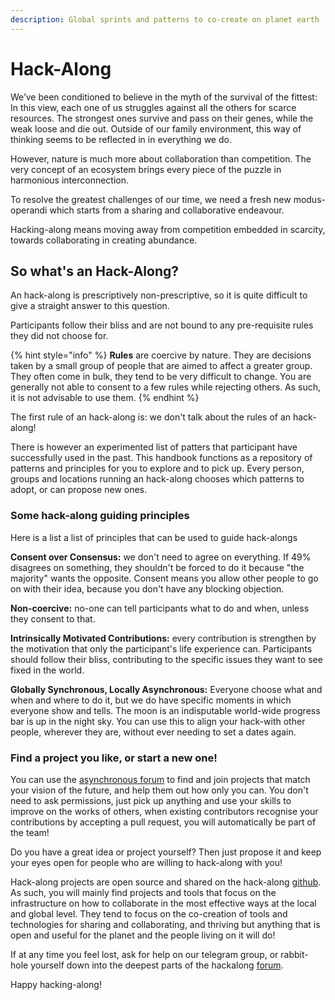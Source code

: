 ```yaml
---
description: Global sprints and patterns to co-create on planet earth
---
```


# Hack-Along

We’ve been conditioned to believe in the myth of the survival of the fittest: In this view, each one of us struggles against all the others for scarce resources. The strongest ones survive and pass on their  genes, while the weak loose and die out. Outside of our family environment, this way of thinking seems to be reflected in in everything we do.

However, nature is much more about collaboration than competition. The very concept of an ecosystem brings every piece of the puzzle in harmonious interconnection.

To resolve the greatest challenges of our time, we need a fresh new modus-operandi which starts from a sharing and collaborative endeavour.

Hacking-along means moving away from competition embedded in scarcity, towards collaborating in creating abundance.

## So what's an Hack-Along?

An hack-along is prescriptively non-prescriptive, so it is quite difficult to give a straight answer to this question. 

Participants follow their bliss and are not bound to any pre-requisite rules they did not choose for. 

{% hint style="info" %}
**Rules** are coercive by nature. They are decisions taken by a small group of people that are aimed to affect a greater group. They often come in bulk, they tend to be very difficult to change. You are generally not able to consent to a few rules while rejecting others. As such, it is not advisable to use them.
{% endhint %}

The first rule of an hack-along is: we don't talk about the rules of an hack-along!

There is however an experimented list of patters that participant have successfully used in the past. This handbook functions as a repository of patterns and principles for you to explore and to pick up. Every person, groups and locations running an hack-along chooses which patterns to adopt, or can propose new ones.

### Some hack-along guiding principles

Here is a list a list of  principles that can be used to guide hack-alongs

**Consent over Consensus:** we don't need to agree on everything. If 49% disagrees on something, they shouldn't be forced to do it because "the majority" wants the opposite. Consent means you allow other people to go on with their idea, because you don't have any blocking objection.  
  
**Non-coercive:** no-one can tell participants what to do and when, unless they consent to that.

**Intrinsically Motivated Contributions:**  every contribution is strengthen by the motivation that only the participant's life experience can. Participants should follow their bliss, contributing to the specific issues they want to see fixed in the world.

**Globally Synchronous, Locally Asynchronous:** Everyone choose what and when and where to do it, but we do have specific moments in which everyone show and tells. The moon is an indisputable world-wide progress bar is up in the night sky. You can use this to align your hack-with other people, wherever they are, without ever needing to set a dates again.

### Find a project you like, or start a new one!

You can use the [asynchronous forum](https://async.hackalong.io/) to find and join projects that match your vision of the future, and help them out how only you can. You don't need to ask permissions, just pick up anything and use your skills to improve on the works of others, when existing contributors recognise your contributions by accepting a pull request, you will automatically be part of the team!

Do you have a great idea or project yourself? Then just propose it and keep your eyes open for people who are willing to hack-along with you!

Hack-along projects are open source and shared on the hack-along [github](https://github.com/hack-along). As such, you will mainly find projects and tools that focus on the infrastructure on how to collaborate in the most effective ways at the local and global level. They tend to focus on the co-creation of tools and technologies for sharing and collaborating, and thriving but anything that is open and useful for the planet and the people living on it will do!

If at any time you feel lost, ask for help on our telegram group, or rabbit-hole yourself down into the deepest parts of the hackalong [forum](https://async.hackalong.io/). 

Happy hacking-along!

